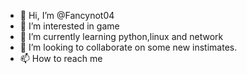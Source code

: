 - 👋 Hi, I’m @Fancynot04
- 👀 I’m interested in game
- 🌱 I’m currently learning python,linux and network
- 💞️ I’m looking to collaborate on some new instimates.
- 📫 How to reach me 

<!---
Fancynot04/Fancynot04 is a ✨ special ✨ repository because its `README.md` (this file) appears on your GitHub profile.
You can click the Preview link to take a look at your changes.
--->
